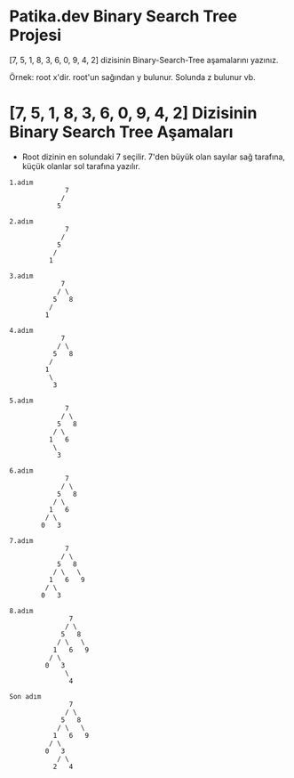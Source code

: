 # Patika.dev Binary Search Tree Projesi

[7, 5, 1, 8, 3, 6, 0, 9, 4, 2] dizisinin Binary-Search-Tree aşamalarını yazınız.

Örnek: root x'dir. root'un sağından y bulunur. Solunda z bulunur vb.

# [7, 5, 1, 8, 3, 6, 0, 9, 4, 2] Dizisinin Binary Search Tree Aşamaları
* Root dizinin en solundaki 7 seçilir. 7'den büyük olan sayılar sağ tarafına, küçük olanlar sol tarafına yazılır.

``` 
1.adım
              7
             /
            5
            
2.adım           
              7
             /
            5
           /
          1
         
3.adım        
             7
            / \
           5   8
          /
         1   
         
4.adım         
             7
            / \
           5   8
          /
         1
          \
           3
           
5.adım           
              7
             / \
            5   8
           / \
          1   6
           \
            3
            
6.adım             
              7
             / \
            5   8
           / \
          1   6
         / \
        0   3
        
7.adım        
              7
             / \
            5   8
           / \   \
          1   6   9
         / \
        0   3
        
8.adım        
               7
              / \
             5   8
            / \   \
           1   6   9
          / \
         0   3
              \
               4

Son adım
               7
              / \
             5   8
            / \   \
           1   6   9
          / \
         0   3
            / \
           2   4